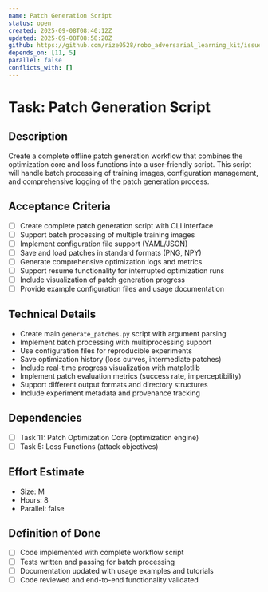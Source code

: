 ```yaml
---
name: Patch Generation Script
status: open
created: 2025-09-08T08:40:12Z
updated: 2025-09-08T08:58:20Z
github: https://github.com/rize0528/robo_adversarial_learning_kit/issues/7
depends_on: [11, 5]
parallel: false
conflicts_with: []
---
```


# Task: Patch Generation Script

## Description
Create a complete offline patch generation workflow that combines the optimization core and loss functions into a user-friendly script. This script will handle batch processing of training images, configuration management, and comprehensive logging of the patch generation process.

## Acceptance Criteria
- [ ] Create complete patch generation script with CLI interface
- [ ] Support batch processing of multiple training images
- [ ] Implement configuration file support (YAML/JSON)
- [ ] Save and load patches in standard formats (PNG, NPY)
- [ ] Generate comprehensive optimization logs and metrics
- [ ] Support resume functionality for interrupted optimization runs
- [ ] Include visualization of patch generation progress
- [ ] Provide example configuration files and usage documentation

## Technical Details
- Create main `generate_patches.py` script with argument parsing
- Implement batch processing with multiprocessing support
- Use configuration files for reproducible experiments
- Save optimization history (loss curves, intermediate patches)
- Include real-time progress visualization with matplotlib
- Implement patch evaluation metrics (success rate, imperceptibility)
- Support different output formats and directory structures
- Include experiment metadata and provenance tracking

## Dependencies
- [ ] Task 11: Patch Optimization Core (optimization engine)
- [ ] Task 5: Loss Functions (attack objectives)

## Effort Estimate
- Size: M
- Hours: 8
- Parallel: false

## Definition of Done
- [ ] Code implemented with complete workflow script
- [ ] Tests written and passing for batch processing
- [ ] Documentation updated with usage examples and tutorials
- [ ] Code reviewed and end-to-end functionality validated
